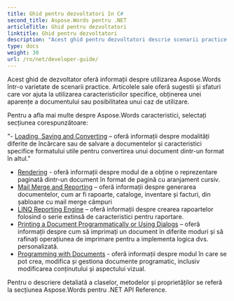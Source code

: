 ```yaml
---
title: Ghid pentru dezvoltatori în C#
second_title: Aspose.Words pentru .NET
articleTitle: Ghid pentru dezvoltatori
linktitle: Ghid pentru dezvoltatori
description: "Acest ghid pentru dezvoltatori descrie scenarii practice și sfaturi pentru a vă ajuta să utilizați anumite Aspose.Words pentru caracteristici .NET, să obțineți o anumită apariție a documentului sau să faceți posibil un caz de utilizare."
type: docs
weight: 30
url: /ro/net/developer-guide/
---
```


Acest ghid de dezvoltator oferă informații despre utilizarea Aspose.Words într-o varietate de scenarii practice. Articolele sale oferă sugestii și sfaturi care vor ajuta la utilizarea caracteristicilor specifice, obținerea unei aparențe a documentului sau posibilitatea unui caz de utilizare.

Pentru a afla mai multe despre Aspose.Words caracteristici, selectați secțiunea corespunzătoare:

"- [Loading, Saving and Converting](https://docs.aspose.com/words/net/loading-saving-and-converting/) – oferă informații despre modalități diferite de încărcare sau de salvare a documentelor și caracteristici specifice formatului utile pentru convertirea unui document dintr-un format în altul."
- [Rendering](https://docs.aspose.com/words/net/rendering/) - oferă informații despre modul de a obține o reprezentare paginată dintr-un document în format de pagină cu aranjament cursiv.
- [Mail Merge and Reporting](https://docs.aspose.com/words/net/mail-merge-and-reporting/) – oferă informații despre generarea documentelor, cum ar fi rapoarte, cataloge, inventare și facturi, din șabloane cu mail merge câmpuri
- [LINQ Reporting Engine](https://docs.aspose.com/words/net/linq-reporting-engine/) – oferă informații despre crearea rapoartelor folosind o serie extinsă de caracteristici pentru raportare.
- [Printing a Document Programmatically or Using Dialogs](https://docs.aspose.com/words/net/print-a-document-programmatically-or-using-dialogs/) – oferă informații despre cum să imprimați un document în diferite moduri și să rafinați operațiunea de imprimare pentru a implementa logica dvs. personalizată.
- [Programming with Documents](https://docs.aspose.com/words/net/programming-with-documents/) - oferă informații despre modul în care se pot crea, modifica și gestiona documente programatic, inclusiv modificarea conținutului și aspectului vizual.

Pentru o descriere detaliată a claselor, metodelor și proprietăților se referă la secțiunea Aspose.Words pentru .NET API Reference.
